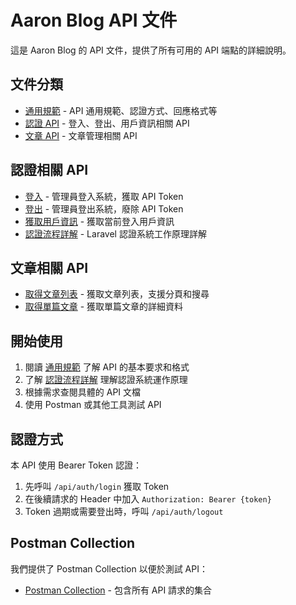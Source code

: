 # Aaron Blog API 文件

這是 Aaron Blog 的 API 文件，提供了所有可用的 API 端點的詳細說明。

## 文件分類

- [通用規範](./common/README.md) - API 通用規範、認證方式、回應格式等
- [認證 API](./auth/) - 登入、登出、用戶資訊相關 API
- [文章 API](./article/) - 文章管理相關 API

## 認證相關 API

- [登入](./auth/login.md) - 管理員登入系統，獲取 API Token
- [登出](./auth/logout.md) - 管理員登出系統，廢除 API Token
- [獲取用戶資訊](./auth/user.md) - 獲取當前登入用戶資訊
- [認證流程詳解](./auth/auth-flow.md) - Laravel 認證系統工作原理詳解

## 文章相關 API

- [取得文章列表](./article/list.md) - 獲取文章列表，支援分頁和搜尋
- [取得單篇文章](./article/show.md) - 獲取單篇文章的詳細資料

## 開始使用

1. 閱讀 [通用規範](./common/README.md) 了解 API 的基本要求和格式
2. 了解 [認證流程詳解](./auth/auth-flow.md) 理解認證系統運作原理
3. 根據需求查閱具體的 API 文檔
4. 使用 Postman 或其他工具測試 API

## 認證方式

本 API 使用 Bearer Token 認證：

1. 先呼叫 `/api/auth/login` 獲取 Token
2. 在後續請求的 Header 中加入 `Authorization: Bearer {token}`
3. Token 過期或需要登出時，呼叫 `/api/auth/logout`

## Postman Collection

我們提供了 Postman Collection 以便於測試 API：

- [Postman Collection](../postman/aaron_blog_api.json) - 包含所有 API 請求的集合 